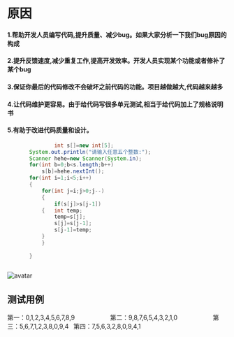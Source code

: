 # 原因
#### 1.帮助开发人员编写代码,提升质量、减少bug。如果大家分析一下我们bug原因的构成
#### 2.提升反馈速度,减少重复工作,提高开发效率。开发人员实现某个功能或者修补了某个bug
#### 3.保证你最后的代码修改不会破坏之前代码的功能。项目越做越大,代码越来越多
#### 4.让代码维护更容易。由于给代码写很多单元测试,相当于给代码加上了规格说明书
#### 5.有助于改进代码质量和设计。
 ```Java
                int s[]=new int[5];
		System.out.println("请输入任意五个整数:");
		Scanner hehe=new Scanner(System.in);
		for(int b=0;b<s.length;b++)
			s[b]=hehe.nextInt();
		for(int i=1;i<5;i++)
		{
			for(int j=i;j>0;j--)
			{
				if(s[j]>s[j-1])
			{	int temp;
				temp=s[j];
				s[j]=s[j-1];
				s[j-1]=temp;
			}	
			}
			
		}
		
  ```
![avatar](/c/Users/hp/Desktop/liucheng.png)
## 测试用例
第一：0,1,2,3,4,5,6,7,8,9           
第二：9,8,7,6,5,4,3,2,1,0           
第三：5,6,7,1,2,3,8,0,9,4 
第四：7,5,6,3,2,8,0,9,4,1
